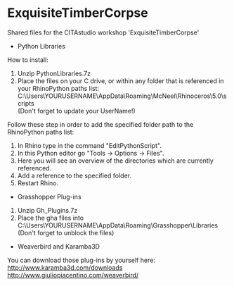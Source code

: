# ExquisiteTimberCorpse
Shared files for the CITAstudio workshop 'ExquisiteTimberCorpse'


- Python Libraries

How to install:

1) Unzip PythonLibraries.7z <br />
2) Place the files on your C drive, or within any folder that is referenced in your RhinoPython paths list: <br /> C:\Users\YOURUSERNAME\AppData\Roaming\McNeel\Rhinoceros\5.0\scripts <br />
(Don't forget to update your UserName!)

Follow these step in order to add the specified folder path to the RhinoPython paths list: <br />

1) In Rhino type in the command "EditPythonScript". <br />
2) In this Python editor go "Tools -> Options -> Files". <br />
3) Here you will see an overview of the directories which are currently referenced. <br />
4) Add a reference to the specified folder. <br />
5) Restart Rhino.


- Grasshopper Plug-ins

1) Unzip Gh_Plugins.7z
2) Place the gha files into C:\Users\YOURUSERNAME\AppData\Roaming\Grasshopper\Libraries <br />
(Don't forget to unblock the files)

- Weaverbird and Karamba3D

You can download those plug-ins by yourself here:
http://www.karamba3d.com/downloads <br />
http://www.giuliopiacentino.com/weaverbird/ <br />
